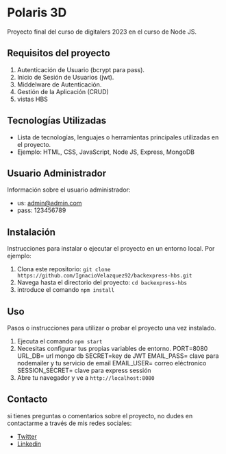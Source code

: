 # Polaris 3D

Proyecto final del curso de digitalers 2023 en el curso de Node JS.

## Requisitos del proyecto

1. Autenticación de Usuario (bcrypt para pass).
2. Inicio de Sesión de Usuarios (jwt).
3. Middelware de Autenticación.
4. Gestión de la Aplicación (CRUD)
5. vistas HBS

## Tecnologías Utilizadas

- Lista de tecnologías, lenguajes o herramientas principales utilizadas en el proyecto.
- Ejemplo: HTML, CSS, JavaScript, Node JS, Express, MongoDB

## Usuario Administrador

Información sobre el usuario administrador:
- us: admin@admin.com 
- pass: 123456789

## Instalación

Instrucciones para instalar o ejecutar el proyecto en un entorno local. Por ejemplo:

1. Clona este repositorio: `git clone https://github.com/IgnacioVelazquez92/backexpress-hbs.git`
2. Navega hasta el directorio del proyecto: `cd backexpress-hbs`
3. introduce el comando `npm install`


## Uso

Pasos o instrucciones para utilizar o probar el proyecto una vez instalado. 

1. Ejecuta el comando `npm start`
2. Necesitas configurar tus propias variables de entorno.
      PORT=8080
      URL_DB= url mongo db
      SECRET=key de JWT
      EMAIL_PASS= clave para nodemailer y tu servicio de email
      EMAIL_USER= correo eléctronico
      SESSION_SECRET= clave para express sessión
3. Abre tu navegador y ve a `http://localhost:8080`

## Contacto

si tienes preguntas o comentarios sobre el proyecto, no dudes en contactarme a través de mis redes sociales:

- [Twitter](https://twitter.com/Ignacio_V10)
- [Linkedin](https://www.linkedin.com/in/omar-ignacio-velazquez-44499414a/)

